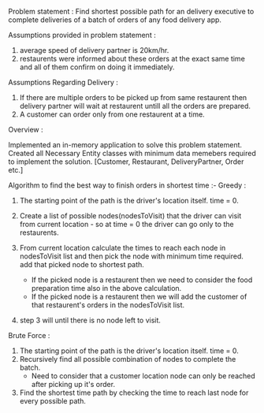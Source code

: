 Problem statement : 
Find shortest possible path for an delivery executive to complete deliveries of a batch of orders of any food delivery app.

Assumptions provided in problem statement :

1. average speed of delivery partner is 20km/hr.
2. restaurents were informed about these orders at the exact same time and all of them confirm on doing it immediately.

Assumptions Regarding Delivery :

1. If there are multiple orders to be picked up from same restaurent then delivery partner will wait at restaurent untill all the orders are prepared.
2. A customer can order only from one restaurent at a time.


Overview : 

Implemented an in-memory application to solve this problem statement.
Created all Necessary Entity classes with minimum data memebers required to implement the solution. [Customer, Restaurant, DeliveryPartner, Order etc.]

Algorithm to find the best way to finish orders in shortest time :-
Greedy :
1. The starting point of the path is the driver's location itself. time = 0.
2. Create a list of possible nodes(nodesToVisit) that the driver can visit from current location -
   so at time = 0 the driver can go only to the restaurents.
3. From current location calculate the times to reach each node in nodesToVisit list and then pick 
   the node with minimum time required. add that picked node to shortest path.
   - If the picked node is a restaurent then we need to consider the food preparation time also in the above calculation.
   - If the picked node is a restaurent then we will add the customer of that restaurent's orders in the nodesToVisit list.

4. step 3 will until there is no node left to visit.

Brute Force :

1. The starting point of the path is the driver's location itself. time = 0.
2. Recursively find all possible combination of nodes to complete the batch.
   - Need to consider that a customer location node can only be reached after picking up it's order.
3. Find the shortest time path by checking the time to reach last node for every possible path.